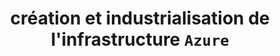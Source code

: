 ---
layout: page
categories: mission
title: "création et industrialisation de l'infrastructure `Azure`"
categories: 'mission'
start_date: 2018-07-01
end_date: 2021-04-01
skills:
  - DevOps
entreprise: Esker
team : de 7 DevOps, 1 Product Owner et 1 Scrum Master
position: Ingénieur R&D
status: CDI
achievements:
  - "Utilisation de ressources `Azure` : *Infrastructure as a Service* - `IaaS` et *Platform as a Service* - `PaaS`."
  - Initialisation et configuration des ressources avec des outils *Infrastructure As Code* - `IaC`.
  - Industrialisation avec la mise en place des *pipelines* `CI/CD` de `Chef`, `Terraform` & `Ansible` sous `AzureDevOps`.
environnements:
  - SCRUM
  - Azure
  - AzureDevOps
  - Terraform
  - Ansible
  - Chef
  - Git
  - Windows
  - RedHat
input_skill:
 - J'ai pu apporter mon expérience dans la mise en place de pipeline dans les tâches quotidiennes afin de gagner en traçabilité, reproductibilité et vélocité. 
 - L'équipe appréciait mon esprit d'éclaireur et rebondir sur les opportunités.
output_skill:
 - "**Esker** m'a permis d'approfondir mes connaissances en architecture technique et en particulier dans l'environnement cloud `Azure`."
 - De plus, j'ai pu découvrir et expérimenter comment avancer dans une organisation exclusivement horizontale.
 - J'ai pu explorer une nouvelle manière de partager en rédigeant des articles et réalisant des présentations techniques.
story: |
  **Esker** offre sur un plateforme `SaaS` afin d'automatiser le traitement de documents. En particulier elle offre des solutions pour le cycle des factures et des bon de commandes. La R&D de plus 150 personnes est dédié à l'évolution technique et fonctionnelle de la plateforme. La mission de mon équipe est mettre en place l'architecture dans différent zone géographique: Europe, Australie, Canada, État-unis.
---